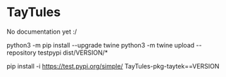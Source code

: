 # TayTules

No documentation yet :/

python3 -m pip install --upgrade twine
python3 -m twine upload --repository testpypi dist/VERSION/*

pip install -i https://test.pypi.org/simple/ TayTules-pkg-taytek==VERSION